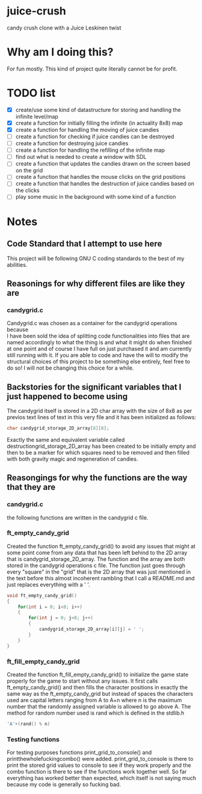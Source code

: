 # juice-crush
candy crush clone with a Juice Leskinen twist

# Why am I doing this?
For fun mostly. This kind of project quite literally cannot be for profit.

# TODO list
- [X] create/use some kind of datastructure for storing and handling the infinite level/map
- [X] create a function for initially filling the infinite (in actuality 8x8) map
- [X] create a function for handling the moving of juice candies
- [ ] create a function for checking if juice candies can be destroyed
- [ ] create a function for destroying juice candies
- [ ] create a function for handling the refilling of the infinite map
- [ ] find out what is needed to create a window with SDL
- [ ] create a function that updates the candies drawn on the screen based on the grid
- [ ] create a function that handles the mouse clicks on the grid positions
- [ ] create a function that handles the destruction of juice candies based on the clicks
- [ ] play some music in the background with some kind of a function

# Notes

## Code Standard that I attempt to use here
This project will be following GNU C coding standards to the best of my abilities.

## Reasonings for why different files are like they are

### candygrid.c
Candygrid.c was chosen as a container for the candygrid operations because <br> I have been sold the idea of splitting code functionalities into files that are named accordingly to what the thing is and what it might do when finished at one point and of course I have full on just purchased it and am currently still running with it. If you are able to code and have the will to modify the structural choices of this project to be something else entirely, feel free to do so! I will not be changing this choice for a while.

## Backstories for the significant variables that I just happened to become using
The candygrid itself is stored in a 2D char array with the size of 8x8 as per previos text lines of text in this very file and it has been initialized as follows:

```c
char candygrid_storage_2D_array[8][8];
```

Exactly the same and equivalent variable called destructiongrid_storage_2D_array has been created to be initially empty and then to be a marker for which squares need to be removed and then filled with both gravity magic and regeneration of candies. 

## Reasongings for why the functions are the way that they are

### candygrid.c
the following functions are written in the candygrid c file.

### ft_empty_candy_grid
Created the function ft_empty_candy_grid() to avoid any issues that might at some point come from any data that has been left behind to the 2D array that is candygrid_storage_2D_array. The function and the array are both stored in the candygrid operations c file. The function just goes through every "square" in the "grid" that is the 2D array that was just mentioned in the text before this almost incoherent rambling that I call a README.md and just replaces everything with a ' '.

```c
void ft_empty_candy_grid()
{
	for(int i = 0; i<8; i++)
	{
		for(int j = 0; j<8; j++)
		{
			candygrid_storage_2D_array[i][j] = ' ';
		}
	}
}
```

### ft_fill_empty_candy_grid
Created the function ft_fill_empty_candy_grid() to initialize the game state properly for the game to start without any issues. It first calls ft_empty_candy_grid() and then fills the character positions in exactly the same way as the ft_empty_candy_grid but instead of spaces the characters used are capital letters ranging from A to A+n where n is the maximum number that the randomly assigned variable is allowed to go above A. The method for random number used is rand which is defined in the stdlib.h

```c
'A'+(rand() % n)
```

### Testing functions
For testing purposes functions print_grid_to_console() and printthewholefuckingcombo() were added. print_grid_to_console is there to print the stored grid values to console to see if they work properly and the combo function is there to see if the functions work together well. So far everything has worked better than expected, which itself is not saying much because my code is generally so fucking bad.

